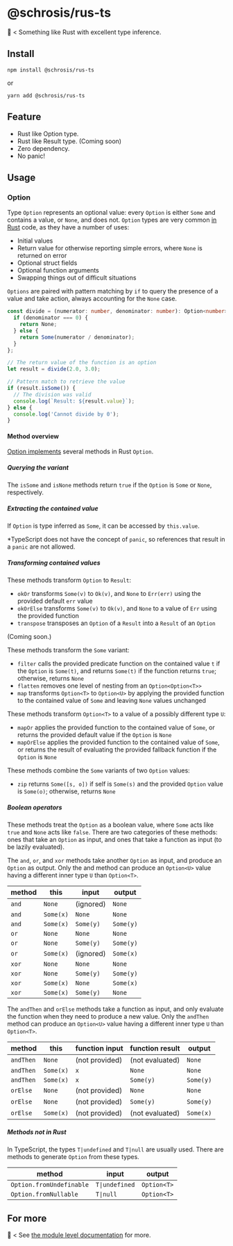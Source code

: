 # @schrosis/rus-ts

🦀 < Something like Rust with excellent type inference.

## Install

```
npm install @schrosis/rus-ts
```

or

```
yarn add @schrosis/rus-ts
```

## Feature

- Rust like Option type.
- Rust like Result type. (Coming soon)
- Zero dependency.
- No panic!

## Usage

### Option

Type `Option` represents an optional value: every `Option` is either `Some` and contains a value, or `None`, and does not. `Option` types are very common [in Rust](https://doc.rust-lang.org/std/option/) code, as they have a number of uses:

- Initial values
- Return value for otherwise reporting simple errors, where `None` is returned on error
- Optional struct fields
- Optional function arguments
- Swapping things out of difficult situations

`Options` are paired with pattern matching by `if` to query the presence of a value and take action, always accounting for the `None` case.

```typescript
const divide = (numerator: number, denominator: number): Option<number> => {
  if (denominator === 0) {
    return None;
  } else {
    return Some(numerator / denominator);
  }
};

// The return value of the function is an option
let result = divide(2.0, 3.0);

// Pattern match to retrieve the value
if (result.isSome()) {
  // The division was valid
  console.log(`Result: ${result.value}`);
} else {
  console.log('Cannot divide by 0');
}
```

#### Method overview

[Option implements](https://schrosis.github.io/rus-ts/classes/_internal_.OptionImpl.html) several methods in Rust `Option`.

##### Querying the variant

The `isSome` and `isNone` methods return `true` if the `Option` is `Some` or `None`, respectively.

##### Extracting the contained value

If `Option` is type inferred as `Some`, it can be accessed by `this.value`.

\*TypeScript does not have the concept of `panic`, so references that result in a `panic` are not allowed.

##### Transforming contained values

These methods transform `Option` to `Result`:

- `okOr` transforms `Some(v)` to `Ok(v)`, and `None` to `Err(err)` using the provided default `err` value
- `okOrElse` transforms `Some(v)` to `Ok(v)`, and `None` to a value of `Err` using the provided function
- `transpose` transposes an `Option` of a `Result` into a `Result` of an `Option`

(Coming soon.)

These methods transform the `Some` variant:

- `filter` calls the provided predicate function on the contained value `t` if the `Option` is `Some(t)`, and returns `Some(t)` if the function returns `true`; otherwise, returns `None`
- `flatten` removes one level of nesting from an `Option<Option<T>>`
- `map` transforms `Option<T>` to `Option<U>` by applying the provided function to the contained value of `Some` and leaving `None` values unchanged

These methods transform `Option<T>` to a value of a possibly different type `U`:

- `mapOr` applies the provided function to the contained value of `Some`, or returns the provided default value if the `Option` is `None`
- `mapOrElse` applies the provided function to the contained value of `Some`, or returns the result of evaluating the provided fallback function if the `Option` is `None`

These methods combine the `Some` variants of two `Option` values:

- `zip` returns `Some([s, o])` if self is `Some(s)` and the provided `Option` value is `Some(o)`; otherwise, returns `None`

##### Boolean operators

These methods treat the `Option` as a boolean value, where `Some` acts like `true` and `None` acts like `false`. There are two categories of these methods: ones that take an `Option` as input, and ones that take a function as input (to be lazily evaluated).

The `and`, `or`, and `xor` methods take another `Option` as input, and produce an `Option` as output. Only the and method can produce an `Option<U>` value having a different inner type `U` than `Option<T>`.

| method | this      | input     | output    |
| ------ | --------- | --------- | --------- |
| `and`  | `None`    | (ignored) | `None`    |
| `and`  | `Some(x)` | `None`    | `None`    |
| `and`  | `Some(x)` | `Some(y)` | `Some(y)` |
| `or`   | `None`    | `None`    | `None`    |
| `or`   | `None`    | `Some(y)` | `Some(y)` |
| `or`   | `Some(x)` | (ignored) | `Some(x)` |
| `xor`  | `None`    | `None`    | `None`    |
| `xor`  | `None`    | `Some(y)` | `Some(y)` |
| `xor`  | `Some(x)` | `None`    | `Some(x)` |
| `xor`  | `Some(x)` | `Some(y)` | `None`    |

The `andThen` and `orElse` methods take a function as input, and only evaluate the function when they need to produce a new value. Only the `andThen` method can produce an `Option<U>` value having a different inner type `U` than `Option<T>`.

| method    | this      | function input | function result | output    |
| --------- | --------- | -------------- | --------------- | --------- |
| `andThen` | `None`    | (not provided) | (not evaluated) | `None`    |
| `andThen` | `Some(x)` | `x`            | `None`          | `None`    |
| `andThen` | `Some(x)` | `x`            | `Some(y)`       | `Some(y)` |
| `orElse`  | `None`    | (not provided) | `None`          | `None`    |
| `orElse`  | `None`    | (not provided) | `Some(y)`       | `Some(y)` |
| `orElse`  | `Some(x)` | (not provided) | (not evaluated) | `Some(x)` |

##### Methods not in Rust

In TypeScript, the types `T|undefined` and `T|null` are usually used.
There are methods to generate `Option` from these types.

| method                   | input          | output      |
| ------------------------ | -------------- | ----------- |
| `Option.fromUndefinable` | `T\|undefined` | `Option<T>` |
| `Option.fromNullable`    | `T\|null`      | `Option<T>` |

## For more

🦀 < See [the module level documentation](https://schrosis.github.io/rus-ts/modules.html) for more.
